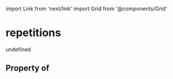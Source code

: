import Link from 'next/link'
import Grid from '@components/Grid'

# repetitions

undefined

## Property of




